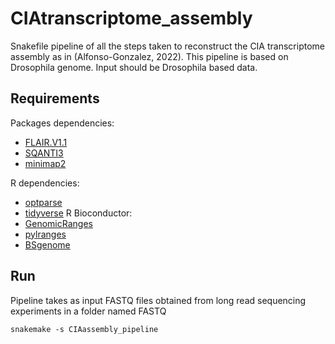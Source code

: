 # CIAtranscriptome_assembly

Snakefile pipeline of all the steps taken to reconstruct the CIA transcriptome assembly as in (Alfonso-Gonzalez, 2022). This pipeline is based on Drosophila genome. Input should be Drosophila based data. 

## Requirements 

Packages dependencies:

* [FLAIR.V1.1](https://github.com/BrooksLabUCSC/flair/tree/v1.0)
* [SQANTI3](https://github.com/ConesaLab/SQANTI3)
* [minimap2](https://github.com/lh3/minimap2)

R dependencies: 
* [optparse](https://cran.r-project.org/web/packages/optparse/index.html)  
* [tidyverse](https://tidyverse.tidyverse.org/) 
R Bioconductor: 
* [GenomicRanges](https://bioconductor.org/packages/release/bioc/html/GenomicRanges.html) 
* [pylranges](https://www.bioconductor.org/packages/release/bioc/html/plyranges.html)
* [BSgenome](https://www.rdocumentation.org/packages/BSgenome/versions/1.40.1/topics/getSeq-methods) 


## Run 

Pipeline takes as input FASTQ files obtained from long read sequencing experiments in a folder named FASTQ

```
snakemake -s CIAassembly_pipeline  
```

